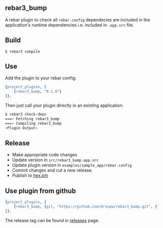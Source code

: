 ## rebar3_bump
A rebar plugin to check all `rebar.config` dependecies are included in the application's runtime dependencies i.e. included in `.app.src` file.


## Build
```
$ rebar3 compile
```

## Use
Add the plugin to your rebar config:
```erlang
{project_plugins, [
	{rebar3_bump, "0.1.0"}
]}.
```

Then just call your plugin directly in an existing application:
```bash
$ rebar3 check-deps
===> Fetching rebar3_bump
===> Compiling rebar3_bump
<Plugin Output>
```
## Release
- Make appropriate code changes
- Update version in `src/rebar3_bump.app.src`
- Update plugin version in `examples/sample_app/rebar.config`
- Commit changes and cut a new release.
- Publish to [hex.pm](https://hex.pm)

## Use plugin from github
```erlang
{project_plugins, [
	{rebar3_bump, {git, "https://github.com/drvspw/rebar3_bump.git", {tag, "<release tag>"}}}
]}.
```
The release tag can be found in [releases](https://github.com/drvspw/rebar3_bump/releases) page.
